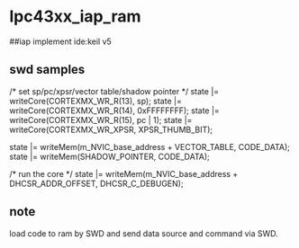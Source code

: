 # lpc43xx_iap_ram
##iap implement 
ide:keil v5
## swd samples
/* set sp/pc/xpsr/vector table/shadow pointer */
state |= writeCore(CORTEXMX_WR_R(13), sp);
state |= writeCore(CORTEXMX_WR_R(14), 0xFFFFFFFF);
state |= writeCore(CORTEXMX_WR_R(15), pc | 1);
state |= writeCore(CORTEXMX_WR_XPSR, XPSR_THUMB_BIT);

state |= writeMem(m_NVIC_base_address + VECTOR_TABLE, CODE_DATA);
state |= writeMem(SHADOW_POINTER, CODE_DATA);

/* run the core */
state |= writeMem(m_NVIC_base_address + DHCSR_ADDR_OFFSET, DHCSR_C_DEBUGEN);
## note
load code to ram by SWD and send data source and command via SWD.

